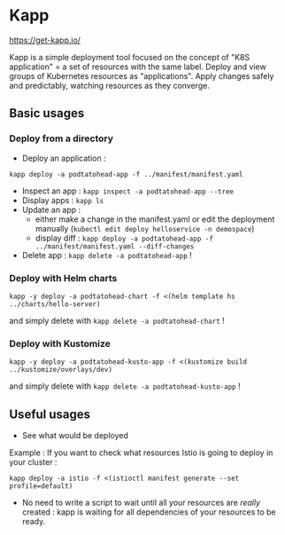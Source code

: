 # Kapp

https://get-kapp.io/

Kapp is a simple deployment tool focused on the concept of "K8S application" = a set of resources with the same label.
Deploy and view groups of Kubernetes resources as "applications".
Apply changes safely and predictably, watching resources as they converge.

## Basic usages

### Deploy from a directory

- Deploy an application :

```
kapp deploy -a podtatohead-app -f ../manifest/manifest.yaml
```

- Inspect an app : `kapp inspect -a podtatohead-app --tree`
- Display apps : `kapp ls`
- Update an app :
  - either make a change in the manifest.yaml or edit the deployment manually (`kubectl edit deploy helloservice -n demospace`)
  - display diff : `kapp deploy -a podtatohead-app -f ../manifest/manifest.yaml --diff-changes`
- Delete app : `kapp delete -a podtatohead-app` !

### Deploy with Helm charts

```
kapp -y deploy -a podtatohead-chart -f <(helm template hs ../charts/hello-server)
```

and simply delete with `kapp delete -a podtatohead-chart` !

### Deploy with Kustomize

```
kapp -y deploy -a podtatohead-kusto-app -f <(kustomize build ../kustomize/overlays/dev)
```

and simply delete with `kapp delete -a podtatohead-kusto-app` !

## Useful usages

- See what would be deployed

Example : If you want to check what resources Istio is going to deploy in your cluster :

```
kapp deploy -a istio -f <(istioctl manifest generate --set profile=default)
```

- No need to write a script to wait until all your resources are _really_ created : kapp is waiting for all dependencies of your resources to be ready.


